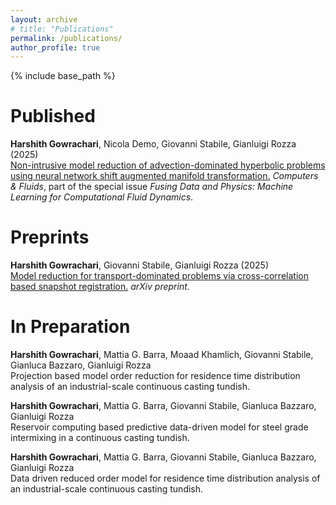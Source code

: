 ```yaml
---
layout: archive
# title: "Publications"
permalink: /publications/
author_profile: true
---
```

{% include base_path %}

Published
======

**Harshith Gowrachari**, Nicola Demo, Giovanni Stabile, Gianluigi Rozza (2025)  
[Non-intrusive model reduction of advection-dominated hyperbolic problems using neural network shift augmented manifold transformation.](https://doi.org/10.1016/j.compfluid.2025.106758)
_Computers & Fluids_, part of the special issue _Fusing Data and Physics: Machine Learning for Computational Fluid Dynamics_.

Preprints
======

**Harshith Gowrachari**, Giovanni Stabile, Gianluigi Rozza (2025)  
[Model reduction for transport-dominated problems via cross-correlation based snapshot registration.](https://doi.org/10.48550/arxiv.2501.01299) _arXiv preprint_.

In Preparation
======

**Harshith Gowrachari**, Mattia G. Barra, Moaad Khamlich, Giovanni Stabile, Gianluca Bazzaro, Gianluigi Rozza  
Projection based model order reduction for residence time distribution analysis of an industrial-scale continuous casting tundish.

**Harshith Gowrachari**, Mattia G. Barra, Giovanni Stabile, Gianluca Bazzaro, Gianluigi Rozza  
Reservoir computing based predictive data-driven model for steel grade intermixing in a continuous casting tundish.

**Harshith Gowrachari**, Mattia G. Barra, Giovanni Stabile, Gianluca Bazzaro, Gianluigi Rozza  
Data driven reduced order model for residence time distribution analysis of an industrial-scale continuous casting tundish.
